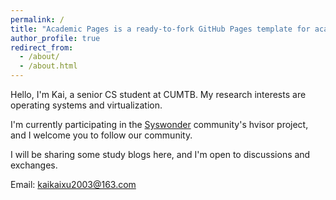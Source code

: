 ```yaml
---
permalink: /
title: "Academic Pages is a ready-to-fork GitHub Pages template for academic personal websites"
author_profile: true
redirect_from: 
  - /about/
  - /about.html
---
```


Hello, I'm Kai, a senior CS student at CUMTB. My research interests are operating systems and virtualization.

I'm currently participating in the [Syswonder](https://syswonder.org/#/) community's hvisor project, and I welcome you to follow our community.

I will be sharing some study blogs here, and I'm open to discussions and exchanges.

Email: kaikaixu2003@163.com
